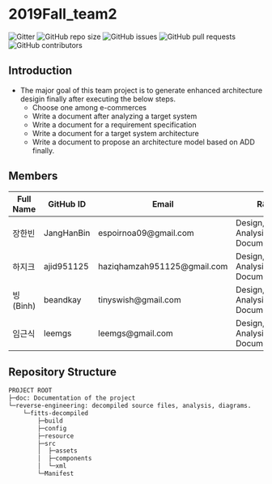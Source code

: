 # 2019Fall_team2

![Gitter](https://img.shields.io/gitter/room/skkuse-adv/2019Fall_team2) ![GitHub repo size](https://img.shields.io/github/repo-size/skkuse-adv/2019Fall_team2) ![GitHub issues](https://img.shields.io/github/issues/skkuse-adv/2019Fall_team2) ![GitHub pull requests](https://img.shields.io/github/issues-pr/skkuse-adv/2019Fall_team2) ![GitHub contributors](https://img.shields.io/github/contributors/skkuse-adv/2019Fall_team2)

## Introduction
*  The major goal of this team project is to generate enhanced architecture desigin finally after executing the below steps. 
   * Choose one among e-commerces
   * Write a document after analyzing a target system
   * Write a document for a requirement specification
   * Write a document for a target system architecture
   * Write a document to propose an architecture model based on ADD finally.


## Members
| Full Name   | GitHub ID | Email             | R&R |
|-------------|-----------|-------------------|-----|
| 장한빈       | JangHanBin       | espoirnoa09@gmail\.com               | Design, Analysis, Documentation |
| 하지크       | ajid951125       | haziqhamzah951125@gmail\.com               | Design, Analysis, Documentation |
| 빙 \(Binh\) | beandkay       | tinyswish@gmail\.com               | Design, Analysis, Documentation |
| 임근식       | leemgs    | leemgs@gmail\.com | Design, Analysis, Documentation |


## Repository Structure

```bash
PROJECT ROOT
├─doc: Documentation of the project
└─reverse-engineering: decompiled source files, analysis, diagrams.
    └─fitts-decompiled
        ├─build
        ├─config
        ├─resource
        ├─src
        │  ├─assets
        │  ├─components
        │  └─xml
        └─Manifest

```
